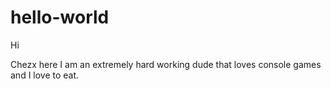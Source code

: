 # hello-world

Hi

Chezx here I am an extremely hard working dude that loves console games and I love to eat. 
